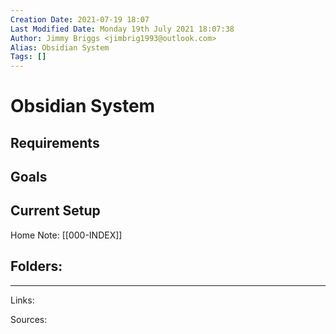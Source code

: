 ```yaml
---
Creation Date: 2021-07-19 18:07
Last Modified Date: Monday 19th July 2021 18:07:38
Author: Jimmy Briggs <jimbrig1993@outlook.com>
Alias: Obsidian System
Tags: []
---
```


# Obsidian System

## Requirements

## Goals

## Current Setup

Home Note: [[000-INDEX]]

Folders:
- 

***

Links: 

Sources:



